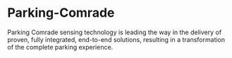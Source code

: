 # Parking-Comrade
Parking Comrade sensing technology is leading the way in the delivery of proven, fully integrated, end-to-end solutions, resulting in a transformation of the complete parking experience.
